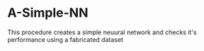 # A-Simple-NN
This procedure creates a simple neuural network and checks it's performance using a fabricated dataset

